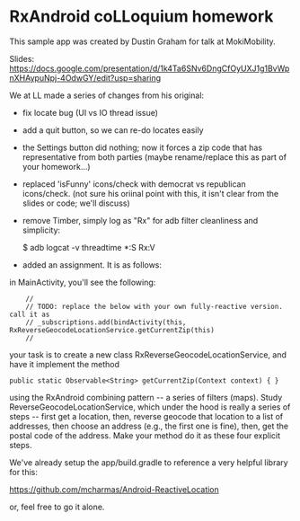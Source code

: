 # RxAndroid coLLoquium homework

This sample app was created by Dustin Graham for talk at MokiMobility.

Slides: https://docs.google.com/presentation/d/1k4Ta6SNv6DngCfOyUXJ1g1BvWpnXHAypuNpj-4OdwGY/edit?usp=sharing

We at LL made a series of changes from his original:

- fix locate bug (UI vs IO thread issue)
- add a quit button, so we can re-do locates easily
- the Settings button did nothing; now it forces a zip code that has representative
  from both parties  (maybe rename/replace this as part of your homework...)
- replaced 'isFunny' icons/check with democrat vs republican icons/check.
  (not sure his oriinal point with this, it isn't clear from the slides or code; we'll discuss)
- remove Timber, simply log as "Rx" for adb filter cleanliness and simplicity:

  $ adb logcat -v threadtime \*:S Rx:V

- added an assignment.  It is as follows:


in MainActivity, you'll see the following:

        //
        // TODO: replace the below with your own fully-reactive version.  call it as
        // _subscriptions.add(bindActivity(this, RxReverseGeocodeLocationService.getCurrentZip(this)
        //

your task is to create a new class RxReverseGeocodeLocationService, and have it implement
the method 

    public static Observable<String> getCurrentZip(Context context) { }

using the RxAndroid combining pattern -- a series of filters (maps).  Study ReverseGeocodeLocationService, which
under the hood is really a series of steps -- first get a location, then, reverse geocode that 
location to a list of addresses, then choose an address (e.g., the first one is fine), then, get 
the postal code of the address.  Make your method do it as these four explicit steps.

We've already setup the app/build.gradle to reference a very helpful library for this:

https://github.com/mcharmas/Android-ReactiveLocation

or, feel free to go it alone.



